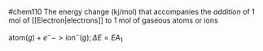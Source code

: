 #chem110 
The energy change (kj/mol) that accompanies the *addition* of 1 mol of [[Electron|electrons]] to 1 mol of gaseous atoms or ions

$\text{atom} (g) + e^- -> \text{ion}^- (g); \Delta E=EA_1$